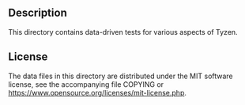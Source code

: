 Description
------------

This directory contains data-driven tests for various aspects of Tyzen.

License
--------

The data files in this directory are distributed under the MIT software
license, see the accompanying file COPYING or
https://www.opensource.org/licenses/mit-license.php.

